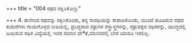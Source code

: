 +++
title = "004 ರಥವ ರಕ್ಷಿಸಿಕೊಣ್ಡು"

+++
4. ತಾನೇರಿದ ರಥವನ್ನು ರಕ್ಷಿಸಿಕೊಂಡು, ತನ್ನ ಸಾರಥಿಯನ್ನು ಕಾಪಾಡಿಕೊಂಡು, ಮುಂದೆ ಹೂಡಿರುವ ರಥದ ಕುದುರೆಗಳು ಗಾಯಗೊಳ್ಳದ ರೀತಿಯಲ್ಲಿ, ಪ್ರಸಿದ್ಧರಾದ ಶತ್ರುಗಳ ಶಸ್ತ್ರಾಸ್ತ್ರಗಳನ್ನು, ಶತ್ರುಪಕ್ಷದ ರಥಿಕರನ್ನು, ಯುದ್ಧದಲ್ಲಿ ಜಯಿಸುವ ರಥಿಕ ವಿದ್ಯೆಯಲ್ಲಿ ಇವರ ಸಮಾನ ದೇªತೆ,ಮಾನವರಲ್ಲಿ ಬೇರೆ ಯಾರೂ ಇರಲಿಲ್ಲ.